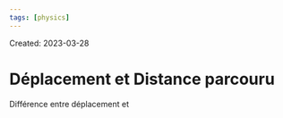 ```yaml
---
tags: [physics] 
---
```

Created: 2023-03-28

# Déplacement et Distance parcouru

Différence entre déplacement et 